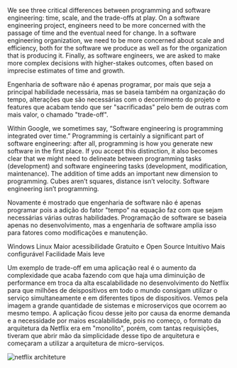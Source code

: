We see three critical differences between programming and software engineering: time, scale, and the trade-offs at play. On a software engineering project,
engineers need to be more concerned with the passage of time and the eventual need for change. In a software engineering organization, we need to be more concerned
about scale and efficiency, both for the software we produce as well as for the organization that is producing it. Finally, as software engineers, we are asked to
make more complex decisions with higher-stakes outcomes, often based on imprecise estimates of time and growth.

Engenharia de software não é apenas programar, por mais que seja a principal habilidade necessária, mas se baseia também na organização do tempo, alterações que são necessárias
com o decorrimento do projeto e features que acabam tendo que ser "sacrificadas" pelo bem de outras com mais valor, o chamado "trade-off".

Within Google, we sometimes say, “Software engineering is programming integrated over time.” Programming is certainly a significant part of software engineering: after all,
programming is how you generate new software in the first place. If you accept this distinction, it also becomes clear that we might need to delineate between programming tasks
(development) and software engineering tasks (development, modification, maintenance). The addition of time adds an important new dimension to programming. Cubes aren’t squares,
distance isn’t velocity. Software engineering isn’t programming.

Novamente é mostrado que engenharia de software não é apenas programar pois a adição do fator "tempo" na equação faz com que sejam necessárias várias outras habilidades.
Programação de software se baseia apenas no desenvolvimento, mas a engenharia de software amplia isso para fatores como modificações e manutenção.

Windows                Linux
Maior acessibilidade   Gratuito e Open Source
Intuitivo              Mais configurável
Facilidade             Mais leve

Um exemplo de trade-off em uma aplicação real é o aumento da complexidade que acaba fazendo com que haja uma diminuição de performance em troca da alta escalabilidade 
no desenvolvimento do Netflix para que milhões de deispositivos em todo o mundo consigam utilizar o serviço simultaneamente e em diferentes tipos de dispositivos.
Vemos pela imagem a grande quantidade de sistemas e microserviços que ocorrem ao mesmo tempo. A aplicação ficou desse jeito por causa da enorme demanda e a necessidade
por maios escalabilidade, pois no começo, o formato da arquitetura da Netflix era em "monolito", porém, com tantas requisições, tiveram que abrir mão da simplicidade 
desse tipo de arquitetura e começaram a utilizar a arquitetura de micro-serviços.


![netflix architeture](https://pbs.twimg.com/card_img/1823012764190699520/YAVmPqH2?format=jpg&name=small) 
